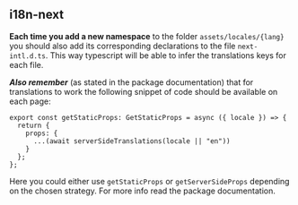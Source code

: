 ## i18n-next

**Each time you add a new namespace** to the folder `assets/locales/{lang}` you should also add its corresponding
declarations to the file `next-intl.d.ts`. This way typescript will be able to infer the translations keys
for each file.

**_Also remember_** (as stated in the package documentation) that for translations to work the following snippet
of code should be available on each page:

```tsx
export const getStaticProps: GetStaticProps = async ({ locale }) => {
  return {
    props: {
      ...(await serverSideTranslations(locale || "en"))
    }
  };
};
```

Here you could either use `getStaticProps` or `getServerSideProps` depending on the chosen strategy. For more
info read the package documentation.
